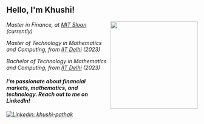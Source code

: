 <h2> Hello, I'm Khushi! </h2>
<img align='right' src="https://media.giphy.com/media/RLsfgZfNGJ3fzlMXdV/giphy.gif" width="230">
<p><em>Master in Finance, at <a href="https://mitsloan.mit.edu/">MIT Sloan</a> (currently)</br>
<p><em>Master of Technology in Mathematics and Computing, from <a href="http://www.iitd.ac.in">IIT Delhi</a> (2023)</br>
<p><em>Bachelor of Technology in Mathematics and Computing, from <a href="http://www.iitd.ac.in">IIT Delhi</a> (2023)</br>

</em></p>

<h4> I'm passionate about financial markets, mathematics, and technology. Reach out to me on LinkedIn! </h4>

[![Linkedin: khushi-pathak](https://img.shields.io/badge/khushi--pathak-blue/?style=social&logo=linkedin)](https://www.linkedin.com/in/khushi-pathak/)




